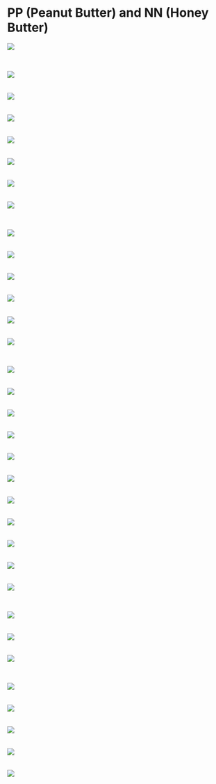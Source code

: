 # PP (Peanut Butter) and NN (Honey Butter)



<!-- <img src="/images/pku_graduation.jpeg" class="floatpic" align = "center" height="300"> -->


<!-- Outside -->
<img src="/pp/20210321.jpg" align = "center"><br><br><br>

<!-- ## Window -->
<img src="/pp/20210114.jpeg" align = "center"><br><br><br>
<img src="/pp/WechatIMG2401.jpeg" align = "center"><br><br><br>
<img src="/pp/WechatIMG2398.jpeg" align = "center"><br><br><br>
<img src="/pp/WechatIMG2385.jpeg" align = "center"><br><br><br>
<img src="/pp/WechatIMG2386.jpeg" align = "center"><br><br><br>
<img src="/pp/WechatIMG2387.jpeg" align = "center"><br><br><br>
<img src="/pp/WechatIMG2390.jpeg" align = "center"><br><br><br>

<!-- ## Day -->
<img src="/pp/WechatIMG2397.jpeg" align = "center"><br><br><br>
<img src="/pp/WechatIMG2382.jpeg" align = "center"><br><br><br>
<img src="/pp/WechatIMG2392.jpeg" align = "center"><br><br><br>
<img src="/pp/WechatIMG2393.jpeg" align = "center"><br><br><br>
<img src="/pp/WechatIMG2394.jpeg" align = "center"><br><br><br>
<img src="/pp/WechatIMG2395.jpeg" align = "center"><br><br><br>


<!-- ## Night -->
<img src="/pp/20210215.jpeg" align = "center"><br><br><br>
<img src="/pp/20210314.jpg" align = "center"><br><br><br>
<img src="/pp/WechatIMG2402.jpeg" align = "center"><br><br><br>
<img src="/pp/WechatIMG2388.jpeg" align = "center"><br><br><br>
<img src="/pp/WechatIMG2389.jpeg" align = "center"><br><br><br>
<img src="/pp/WechatIMG2441.jpeg" align = "center"><br><br><br>
<img src="/pp/WechatIMG3198.jpeg" align = "center"><br><br><br>
<img src="/pp/WechatIMG3199.jpeg" align = "center"><br><br><br>
<img src="/pp/20211028.jpg" align = "center"><br><br><br>
<img src="/pp/20211228.jpg" align = "center"><br><br><br>
<img src="/pp/WechatIMG3400.jpeg" align = "center"><br><br><br>


<!-- ## Honey -->
<img src="/nn/20220206.jpeg" align = "center"><br><br><br>
<img src="/nn/20220208.jpeg" align = "center"><br><br><br>
<img src="/nn/WechatIMG3398.jpeg" align = "center"><br><br><br>


<!-- ## PPNN -->
<img src="/ppnn/WechatIMG3395.jpeg" align = "center"><br><br><br>
<img src="/ppnn/WechatIMG3396.jpeg" align = "center"><br><br><br>
<img src="/ppnn/WechatIMG3397.jpeg" align = "center"><br><br><br>
<img src="/ppnn/WechatIMG3399.jpeg" align = "center"><br><br><br>
<img src="/ppnn/WechatIMG3401.jpeg" align = "center"><br><br><br>






